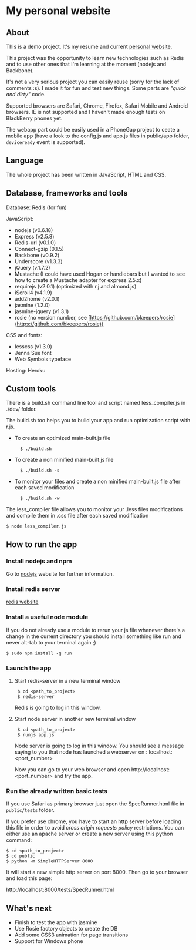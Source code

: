 # My personal website
## About
This is a demo project. It's my resume and current [personal website](http://nicolasblanchot.fr).

This project was the opportunity to learn new technologies such as Redis and to use other ones that I'm learning at the moment (nodejs and Backbone).

It's not a very serious project you can easily reuse (sorry for the lack of comments :s). I made it for fun and test new things. Some parts are *"quick and dirty"* code.

Supported browsers are Safari, Chrome, Firefox, Safari Mobile and Android browsers. IE is not supported and I haven't made enough tests on BlackBerry phones yet.

The webapp part could be easily used in a PhoneGap project to ceate a mobile app (have a look to the config.js and app.js files in public/app folder, `deviceready` event is supported).

## Language
The whole project has been written in JavaScript, HTML and CSS.

## Database, frameworks and tools
Database: Redis (for fun)

JavaScript:

- nodejs (v0.6.18)
- Express (v2.5.8)
- Redis-url (v0.1.0)
- Connect-gzip (0.1.5)
- Backbone (v0.9.2)
- Underscore (v1.3.3)
- jQuery (v.1.7.2)
- Mustache (I could have used Hogan or handlebars but I wanted to see how to create a Mustache adapter for express 2.5.x)
- requirejs (v2.0.1) (optimized with r.j and almond.js)
- iScroll4 (v4.1.9)
- add2home (v2.0.1)
- jasmine (1.2.0)
- jasmine-jquery (v1.3.1)
- rosie (no version number, see [https://github.com/bkeepers/rosie](https://github.com/bkeepers/rosie))

CSS and fonts:

- lesscss (v1.3.0)
- Jenna Sue font
- Web Symbols typeface

Hosting: Heroku

## Custom tools
There is a build.sh command line tool and script named less_compiler.js in ./dev/ folder.

The build.sh too helps you to build your app and run optimization script with r.js.

- To create an optimized main-built.js file

        $ ./build.sh

- To create a non minified main-built.js file

        $ ./build.sh -s

- To monitor your files and create a non minified main-built.js file after each saved modification

        $ ./build.sh -w

The less_compiler file allows you to monitor your .less files modifications and compile them in .css file after each saved modification

    $ node less_compiler.js

## How to run the app
### Install nodejs and npm 
Go to [nodejs](http://nodejs.org) website for further information.

### Install redis server
[redis website](http://redis.io/download)

### Install a useful node module
If you do not already use a module to rerun your js file whenever there's a change in the current directory you should install something like run and never alt-tab to your terminal again ;)

    $ sudo npm install -g run

### Launch the app
1. Start redis-server in a new terminal window

        $ cd <path_to_project>
        $ redis-server
        
    Redis is going to log in this window.
    
2. Start node server in another new terminal window

        $ cd <path_to_project>
        $ runjs app.js

    Node server is going to log in this window. You should see a message saying to you that node has launched a webserver on : localhost:<port_number> 

    Now you can go to your web browser and open http://localhost:<port_number> and try the app.
    
### Run the already written basic tests
If you use Safari as primary browser just open the SpecRunner.html file in `public/tests` folder.

If you prefer use chrome, you have to start an http server before loading this file in order to avoid *cross origin requests policy* restrictions. You can either use an apache server or create a new server using this python command:
    
    $ cd <path_to_project>
    $ cd public
    $ python -m SimpleHTTPServer 8000
    
It will start a new simple http server on port 8000. Then go to your browser and load this page:

http://localhost:8000/tests/SpecRunner.html

## What's next
- Finish to test the app with jasmine
- Use Rosie factory objects to create the DB
- Add some CSS3 animation for page transitions
- Support for Windows phone
